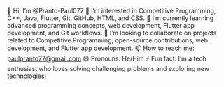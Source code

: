 👋 Hi, I’m @Pranto-Paul077
👀 I’m interested in Competitive Programming, C++, Java, Flutter, Git, GitHub, HTML, and CSS.
🌱 I’m currently learning advanced programming concepts, web development, Flutter app development, and Git workflows.
💞️ I’m looking to collaborate on projects related to Competitive Programming, open-source contributions, web development, and Flutter app development.
📫 How to reach me: paulpranto77@gmail.com
😄 Pronouns: He/Him
⚡ Fun fact: I’m a tech enthusiast who loves solving challenging problems and exploring new technologies!
<!---
Pranto-Paul077/Pranto-Paul077 is a ✨ special ✨ repository because its `README.md` (this file) appears on your GitHub profile.
You can click the Preview link to take a look at your changes.
--->
